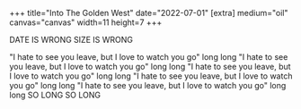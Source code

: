 +++
title="Into The Golden West"
date="2022-07-01"
[extra]
medium="oil"
canvas="canvas"
width=11
height=7
+++

DATE IS WRONG
SIZE IS WRONG

"I hate to see you leave, but I love to watch you go" long long "I hate to see you leave, but I love to watch you go" long long "I hate to see you leave, but I love to watch you go" long long "I hate to see you leave, but I love to watch you go" long long "I hate to see you leave, but I love to watch you go" long long SO LONG SO LONG